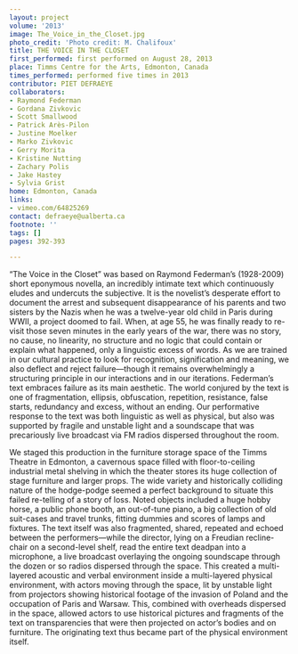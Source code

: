 ```yaml
---
layout: project
volume: '2013'
image: The_Voice_in_the_Closet.jpg
photo_credit: 'Photo credit: M. Chalifoux'
title: THE VOICE IN THE CLOSET
first_performed: first performed on August 28, 2013
place: Timms Centre for the Arts, Edmonton, Canada
times_performed: performed five times in 2013
contributor: PIET DEFRAEYE
collaborators:
- Raymond Federman
- Gordana Zivkovic
- Scott Smallwood
- Patrick Arès-Pilon
- Justine Moelker
- Marko Zivkovic
- Gerry Morita
- Kristine Nutting
- Zachary Polis
- Jake Hastey
- Sylvia Grist
home: Edmonton, Canada
links:
- vimeo.com/64825269
contact: defraeye@ualberta.ca
footnote: ''
tags: []
pages: 392-393

---
```


“The Voice in the Closet” was based on Raymond Federman’s (1928-2009) short eponymous novella, an incredibly intimate text which continuously eludes and undercuts the subjective. It is the novelist’s desperate effort to document the arrest and subsequent disappearance of  his parents and two sisters by the Nazis when he was a twelve-year old child in Paris during WWII, a project doomed to fail. When, at age 55, he was finally ready to re-visit those seven minutes in the early years of the war, there was no story, no cause, no linearity, no structure and no logic that could contain or explain what happened, only a linguistic excess of words. As we are trained in our cultural practice to look for recognition, signification and meaning, we also deflect and reject failure—though it remains overwhelmingly a structuring principle in our interactions and in our iterations. Federman’s text embraces failure as its main aesthetic. The world conjured by the text is one of fragmentation, ellipsis, obfuscation, repetition, resistance, false starts, redundancy and excess, without an ending. Our performative response to the text was both linguistic as well as physical, but also was supported by fragile and unstable light and a soundscape that was precariously live broadcast via FM radios dispersed throughout the room.

We staged this production in the furniture storage space of the Timms Theatre in Edmonton, a cavernous space filled with floor-to-ceiling industrial metal shelving in which the theater stores its huge collection of stage furniture and larger props. The wide variety and historically colliding nature of the hodge-podge seemed a perfect background to situate this failed re-telling of a story of loss. Noted objects included a huge hobby horse, a public phone booth, an out-of-tune piano, a big collection of old suit-cases and travel trunks, fitting dummies and scores of lamps and fixtures. The text itself was also fragmented, shared, repeated and echoed between the performers—while the director, lying on a Freudian recline-chair on a second-level shelf, read the entire text deadpan into a microphone, a live broadcast overlaying the ongoing soundscape through the dozen or so radios dispersed through the space. This created a multi-layered acoustic and verbal environment inside a multi-layered physical environment, with actors moving through the space, lit by unstable light from projectors showing historical footage of the invasion of Poland and the occupation of Paris and Warsaw. This, combined with overheads dispersed in the space, allowed actors to use historical pictures and fragments of the text on transparencies that were then projected on actor’s bodies and on furniture. The originating text thus became part of the physical environment itself.
